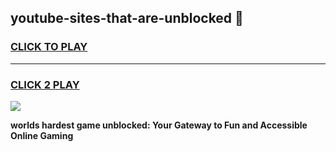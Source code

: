 
## youtube-sites-that-are-unblocked 👋
<h3>
<a href="https://premium.freeplayer.one?title=youtube-sites-that-are-unblocked&ref=14F">CLICK TO PLAY</a></h3>
<hr>

<h3>
<a href="https://premium.freeplayer.one?title=youtube-sites-that-are-unblocked&ref=14F">CLICK 2 PLAY</a>
  
</h3>

<a href="https://premium.freeplayer.one?title=youtube-sites-that-are-unblocked&ref=12F/"><img src="https://clearcache.store/games.png"></a>


**worlds hardest game unblocked: Your Gateway to Fun and Accessible Online Gaming**
